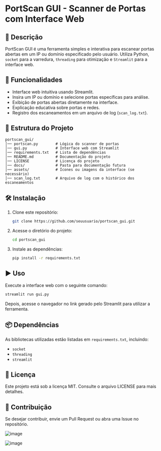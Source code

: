 # PortScan GUI - Scanner de Portas com Interface Web

## 📌 Descrição
PortScan GUI é uma ferramenta simples e interativa para escanear portas abertas em um IP ou domínio especificado pelo usuário. Utiliza Python, `socket` para a varredura, `threading` para otimização e `Streamlit` para a interface web.

## 🚀 Funcionalidades
- Interface web intuitiva usando Streamlit.
- Insira um IP ou domínio e selecione portas específicas para análise.
- Exibição de portas abertas diretamente na interface.
- Explicação educativa sobre portas e redes.
- Registro dos escaneamentos em um arquivo de log (`scan_log.txt`).

## 📂 Estrutura do Projeto
```
portscan_gui/
│── portscan.py        # Lógica do scanner de portas
│── gui.py             # Interface web com Streamlit
│── requirements.txt   # Lista de dependências
│── README.md          # Documentação do projeto
│── LICENSE            # Licença do projeto
│── docs/              # Pasta para documentação futura
│── assets/            # Ícones ou imagens da interface (se necessário)
│── scan_log.txt       # Arquivo de log com o histórico dos escaneamentos
```

## 🛠️ Instalação
1. Clone este repositório:
   ```sh
   git clone https://github.com/seuusuario/portscan_gui.git
   ```
2. Acesse o diretório do projeto:
   ```sh
   cd portscan_gui
   ```
3. Instale as dependências:
   ```sh
   pip install -r requirements.txt
   ```

## ▶ Uso
Execute a interface web com o seguinte comando:
```sh
streamlit run gui.py
```
Depois, acesse o navegador no link gerado pelo Streamlit para utilizar a ferramenta.

## 📦 Dependências
As bibliotecas utilizadas estão listadas em `requirements.txt`, incluindo:
- `socket`
- `threading`
- `streamlit`

## 📜 Licença
Este projeto está sob a licença MIT. Consulte o arquivo LICENSE para mais detalhes.

## 🤝 Contribuição
Se desejar contribuir, envie um Pull Request ou abra uma Issue no repositório.

![image](https://github.com/user-attachments/assets/56c7389a-d9e4-47be-9455-06e2cccad4bc)

![image](https://github.com/user-attachments/assets/1a77b6e1-3a93-4e59-8012-86304ddfa7a0)

